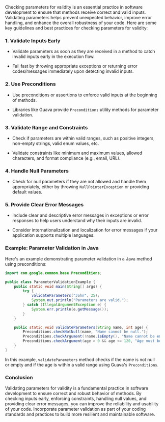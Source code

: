 Checking parameters for validity is an essential practice in software development to ensure that methods receive correct and valid inputs. Validating parameters helps prevent unexpected behavior, improve error handling, and enhance the overall robustness of your code. Here are some key guidelines and best practices for checking parameters for validity:

### 1. Validate Inputs Early

- Validate parameters as soon as they are received in a method to catch invalid inputs early in the execution flow.

- Fail fast by throwing appropriate exceptions or returning error codes/messages immediately upon detecting invalid inputs.

### 2. Use Preconditions

- Use preconditions or assertions to enforce valid inputs at the beginning of methods.

- Libraries like Guava provide `Preconditions` utility methods for parameter validation.

### 3. Validate Range and Constraints

- Check if parameters are within valid ranges, such as positive integers, non-empty strings, valid enum values, etc.

- Validate constraints like minimum and maximum values, allowed characters, and format compliance (e.g., email, URL).

### 4. Handle Null Parameters

- Check for null parameters if they are not allowed and handle them appropriately, either by throwing `NullPointerException` or providing default values.

### 5. Provide Clear Error Messages

- Include clear and descriptive error messages in exceptions or error responses to help users understand why their inputs are invalid.

- Consider internationalization and localization for error messages if your application supports multiple languages.

### Example: Parameter Validation in Java

Here's an example demonstrating parameter validation in a Java method using preconditions:

```java
import com.google.common.base.Preconditions;

public class ParameterValidationExample {
    public static void main(String[] args) {
        try {
            validateParameters("John", 25);
            System.out.println("Parameters are valid.");
        } catch (IllegalArgumentException e) {
            System.err.println(e.getMessage());
        }
    }

    public static void validateParameters(String name, int age) {
        Preconditions.checkNotNull(name, "Name cannot be null.");
        Preconditions.checkArgument(!name.isEmpty(), "Name cannot be empty.");
        Preconditions.checkArgument(age > 0 && age <= 120, "Age must be between 1 and 120.");
    }
}
```

In this example, `validateParameters` method checks if the name is not null or empty and if the age is within a valid range using Guava's `Preconditions`.

### Conclusion

Validating parameters for validity is a fundamental practice in software development to ensure correct and robust behavior of methods. By checking inputs early, enforcing constraints, handling null values, and providing clear error messages, you can improve the reliability and usability of your code. Incorporate parameter validation as part of your coding standards and practices to build more resilient and maintainable software.
